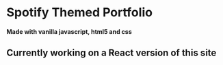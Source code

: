 # Spotify Themed Portfolio
#### Made with vanilla javascript, html5 and css


## Currently working on a React version of this site
